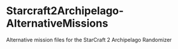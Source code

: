 # Starcraft2Archipelago-AlternativeMissions
Alternative mission files for the StarCraft 2 Archipelago Randomizer
